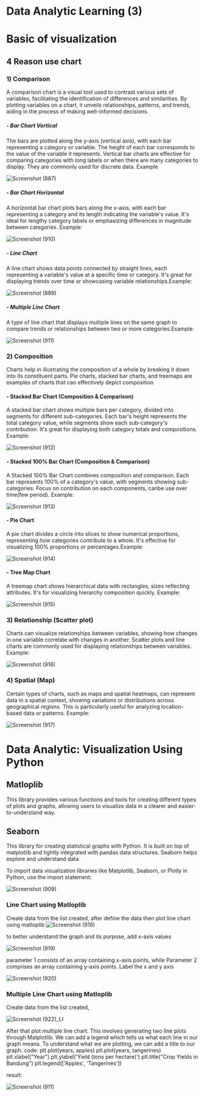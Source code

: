 # Data Analytic Learning (3)
# Basic of  visualization
## 4 Reason use chart
### 1) Comparison
A comparison chart is a visual tool used to contrast various sets of variables, facilitating the identification of differences and similarities. By plotting variables on a chart, it unveils relationships, patterns, and trends, aiding in the process of making well-informed decisions.

##### - Bar Chart Vertical
The bars are plotted along the y-axis (vertical axis), with each bar representing a category or variable. The height of each bar corresponds to the value of the variable it represents. Vertical bar charts are effective for comparing categories with long labels or when there are many categories to display. They are commonly used for discrete data. Example

![Screenshot (887)](https://github.com/ghiyatsalkadzim/Data_Analyst_Week_3/assets/134476980/960c104b-6d3d-4304-99fa-4c696d61b037)

##### - Bar Chart Horizontal
A horizontal bar chart plots bars along the x-axis, with each bar representing a category and its length indicating the variable's value. It's ideal for lengthy category labels or emphasizing differences in magnitude between categories. Example:

![Screenshot (910)](https://github.com/ghiyatsalkadzim/Data_Analyst_Week_3/assets/134476980/44605fe5-a5cc-4e42-a69e-cd0265cd2e2b)

##### - Line Chart
A line chart shows data points connected by straight lines, each representing a variable's value at a specific time or category. It's great for displaying trends over time or showcasing variable relationships.Example:

![Screenshot (889)](https://github.com/ghiyatsalkadzim/Data_Analyst_Week_3/assets/134476980/98cc4564-4618-4b19-8b1a-6a0e423b6825)

##### - Multiple Line Chart
 A type of line chart that displays multiple lines on the same graph to compare trends or relationships between two or more categories.Example:

![Screenshot (911)](https://github.com/ghiyatsalkadzim/Data_Analyst_Week_3/assets/134476980/846adeb1-2753-4acc-ab84-a44e9014865b)

### 2) Composition
Charts help in illustrating the composition of a whole by breaking it down into its constituent parts. Pie charts, stacked bar charts, and treemaps are examples of charts that can effectively depict composition

#### - Stacked Bar Chart (Composition & Comparison)
A stacked bar chart shows multiple bars per category, divided into segments for different sub-categories. Each bar's height represents the total category value, while segments show each sub-category's contribution. It's great for displaying both category totals and compositions. Example:

![Screenshot (912)](https://github.com/ghiyatsalkadzim/Data_Analyst_Week_3/assets/134476980/675829e4-d257-4233-aaf4-3f26f0211c1a)


#### - Stacked 100% Bar Chart (Composition & Comparison)
A Stacked 100% Bar Chart combines composition and comparison. Each bar represents 100% of a category's value, with segments showing sub-categories. Focus on contribution on each components, canbe use over time(few period). Example:

![Screenshot (913)](https://github.com/ghiyatsalkadzim/Data_Analyst_Week_3/assets/134476980/07db0e33-5702-468d-b643-69441356fb75)


#### - Pie Chart
A pie chart divides a circle into slices to show numerical proportions, representing how categories contribute to a whole. It's effective for visualizing 100% proportions or percentages.Example:

![Screenshot (914)](https://github.com/ghiyatsalkadzim/Data_Analyst_Week_3/assets/134476980/382ae317-a132-406f-8122-97bcaef6d329)


#### - Tree Map Chart
A treemap chart shows hierarchical data with rectangles, sizes reflecting attributes. It's for visualizing hierarchy composition quickly. Example:

![Screenshot (915)](https://github.com/ghiyatsalkadzim/Data_Analyst_Week_3/assets/134476980/f15b83c4-3626-44cb-82bd-21868b9d24f6)

### 3) Relationship (Scatter plot)
Charts can visualize relationships between variables, showing how changes in one variable correlate with changes in another. Scatter plots and line charts are commonly used for displaying relationships between variables. Example:

![Screenshot (916)](https://github.com/ghiyatsalkadzim/Data_Analyst_Week_3/assets/134476980/7c4e32df-8567-423d-9de7-8866522c8c34)


### 4) Spatial (Map)
Certain types of charts, such as maps and spatial heatmaps, can represent data in a spatial context, showing variations or distributions across geographical regions. This is particularly useful for analyzing location-based data or patterns. Example: 

![Screenshot (917)](https://github.com/ghiyatsalkadzim/Data_Analyst_Week_3/assets/134476980/b821c9e8-a37e-4d64-820c-f97f6737aeab)


# Data Analytic: Visualization Using Python
## Matloplib
This library provides various functions and tools for creating different types of plots and graphs, allowing users to visualize data in a clearer and easier-to-understand way.

## Seaborn
This library for creating statistical graphs with Python. It is built on top of matplotlib and tightly integrated with pandas data structures. Seaborn helps explore and understand data 

To import data visualization libraries like Matplotlib, Seaborn, or Plotly in Python, use the import statement: 

![Screenshot (909)](https://github.com/ghiyatsalkadzim/Data_Analyst_Week_3/assets/134476980/a6919835-54e3-4033-bedc-4b0642a5b38b)

### Line Chart using Matloplib
Create data from the list created, after define the data then plot line chart using matloplib
![Screenshot (918)](https://github.com/ghiyatsalkadzim/Data_Analyst_Week_3/assets/134476980/9a6901c3-df80-4384-9b77-a4bf753f38bd)

to better understand the graph and its purpose, add x-axis values

![Screenshot (919)](https://github.com/ghiyatsalkadzim/Data_Analyst_Week_3/assets/134476980/844dfb4d-3f21-4809-9a7b-be98c94b4cde)

parameter 1 consists of an array containing x-axis points, while Parameter 2 comprises an array containing y-axis points. Label the x and y axis

![Screenshot (920)](https://github.com/ghiyatsalkadzim/Data_Analyst_Week_3/assets/134476980/cad54978-7cc7-4c4a-8450-1b62c99d3ec4)

### Multiple Line Chart using Matloplib
Create data from the list created,

![Screenshot (922)_LI](https://github.com/ghiyatsalkadzim/Data_Analyst_Week_3/assets/134476980/6daf5f95-2442-4c58-b4ab-2ba22f4d9a1b)

After that plot multiple line chart. This involves generating two line plots through Matplotlib. We can add a legend which tells us what each line in our graph means. To understand what we are plotting, we can add a title to our graph.
code: 
plt.plot(years, apples)
plt.plot(years, tangerines)
plt.xlabel("Year")
plt.ylabel('Yield (tons per hectare)')
plt.title("Crop Yields in Bandung")
plt.legend(['Apples', 'Tangerines'])

result: 

![Screenshot (911)](https://github.com/ghiyatsalkadzim/Data_Analyst_Week_3/assets/134476980/b81af96d-a8ed-42a8-adb7-119e7c66f17b)


